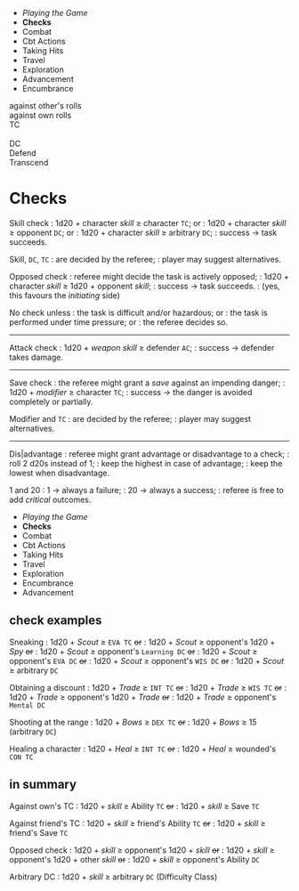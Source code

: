 
<!-- .margin.compass -->
* _Playing the Game_
* **Checks**
* Combat
* Cbt Actions
* Taking Hits
* Travel
* Exploration
* Advancement
* Encumbrance


<div class="dctc">
  <div class="dc-l">
    against other's rolls
  </div>
  <div class="tc-l">
    against own rolls
  </div>
  <div class="save-circle explanation">
    <span class="d">TC</span>
    <div class="dia">&nbsp;</div>
    <span class="d">DC</span>
  </div>
  <div class="dc-r">
    Defend
  </div>
  <div class="tc-r">
    Transcend
  </div>
</div>

# Checks

Skill check
: 1d20 + character _skill_ ≥ character `TC`; or
: 1d20 + character _skill_ ≥ opponent `DC`; or
: 1d20 + character _skill_ ≥ arbitrary `DC`;
: success → task succeeds.

Skill, `DC`, `TC`
: are decided by the referee;
: player may suggest alternatives.

Opposed check
: referee might decide the task is actively opposed;
: 1d20 + character _skill_ ≥ 1d20 + opponent _skill_;
: success → task succeeds.
: (yes, this favours the _initiating_ side)

No check unless
: the task is difficult and/or hazardous; or
: the task is performed under time pressure; or
: the referee decides so.

<hr/>

Attack check
: 1d20 + _weapon skill_ ≥ defender `AC`;
: success → defender takes damage.

<hr/>

Save check
: the referee might grant a _save_ against an impending danger;
: 1d20 + _modifier_ ≥ character `TC`;
: success → the danger is avoided completely or partially.

Modifier and `TC`
: are decided by the referee;
: player may suggest alternatives.

<hr/>

Dis|advantage
: referee might grant advantage or disadvantage to a check;
: roll 2 d20s instead of 1;
: keep the highest in case of advantage;
: keep the lowest when disadvantage.

1 and 20
: 1 → always a failure;
: 20 → always a success;
: referee is free to add _critical_ outcomes.


<!-- PAGE BREAK checks -->


<!-- .margin.compass -->
* _Playing the Game_
* **Checks**
* Combat
* Cbt Actions
* Taking Hits
* Travel
* Exploration
* Encumbrance
* Advancement


## check examples

<!--
Remember, `TC`s are target classes, the lower the better, they are used when rolling against oneself. And `DC`s are opponent classes, the higher the better, as they are "presented" to the opponent.
-->

Sneaking
: 1d20 + _Scout_ ≥ `EVA TC` ~~or~~
: 1d20 + _Scout_ ≥ opponent's 1d20 + _Spy_ ~~or~~
: 1d20 + _Scout_ ≥ opponent's `Learning DC` ~~or~~
: 1d20 + _Scout_ ≥ opponent's `EVA DC` ~~or~~
: 1d20 + _Scout_ ≥ opponent's `WIS DC` ~~or~~
: 1d20 + _Scout_ ≥ arbitrary `DC`

Obtaining a discount
: 1d20 + _Trade_ ≥ `INT TC` ~~or~~
: 1d20 + _Trade_ ≥ `WIS TC` ~~or~~
: 1d20 + _Trade_ ≥ opponent's 1d20 + _Trade_ ~~or~~
: 1d20 + _Trade_ ≥ opponent's `Mental DC`

Shooting at the range
: 1d20 + _Bows_ ≥ `DEX TC` ~~or~~
: 1d20 + _Bows_ ≥ 15 (arbitrary `DC`)

Healing a character
: 1d20 + _Heal_ ≥ `INT TC` ~~or~~
: 1d20 + _Heal_ ≥ wounded's `CON TC`


## in summary

Against own's TC
: 1d20 + _skill_ ≥ Ability `TC` ~~or~~
: 1d20 + _skill_ ≥ Save `TC`

Against friend's TC
: 1d20 + _skill_ ≥ friend's Ability `TC` ~~or~~
: 1d20 + _skill_ ≥ friend's Save `TC`

Opposed check
: 1d20 + _skill_ ≥ opponent's 1d20 + _skill_ ~~or~~
: 1d20 + _skill_ ≥ opponent's 1d20 + other _skill_ ~~or~~
: 1d20 + _skill_ ≥ opponent's Ability `DC`

Arbitrary DC
: 1d20 + _skill_ ≥ arbitrary `DC` (Difficulty Class)

<!--
## not checking

The referee might decide that the level of skill of a character is sufficient for the task to automatically succeed.
-->

